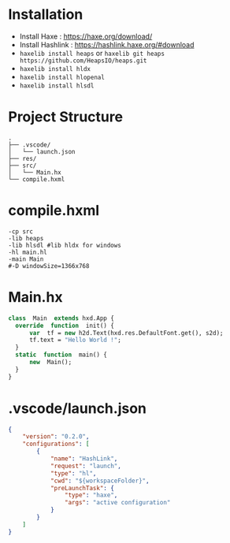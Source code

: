 # Installation
- Install Haxe : https://haxe.org/download/
- Install Hashlink : https://hashlink.haxe.org/#download
- ``haxelib install heaps`` or ``haxelib git heaps https://github.com/HeapsIO/heaps.git``
- ``haxelib install hldx``
- ``haxelib install hlopenal``
- ``haxelib install hlsdl``

# Project Structure
```
.
├── .vscode/
│   └── launch.json
├── res/
├── src/
│   └── Main.hx
└── compile.hxml
```
# compile.hxml
```
-cp src
-lib heaps
-lib hlsdl #lib hldx for windows
-hl main.hl
-main Main
#-D windowSize=1366x768
```
# Main.hx
```haxe
class  Main  extends hxd.App {
  override  function  init() {
	  var  tf = new h2d.Text(hxd.res.DefaultFont.get(), s2d);
	  tf.text = "Hello World !";
  }
  static  function  main() {
	  new  Main();
  }
}
```
# .vscode/launch.json
```json
{
	"version": "0.2.0",
	"configurations": [
        {
            "name": "HashLink",
            "request": "launch",
            "type": "hl",
            "cwd": "${workspaceFolder}",
            "preLaunchTask": {
                "type": "haxe",
                "args": "active configuration"
            }
        }
	]
}
```
